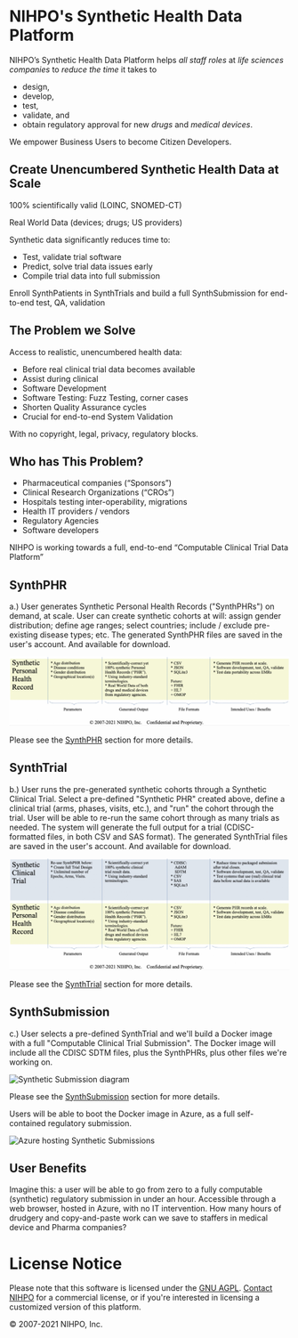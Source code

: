 # NIHPO's Synthetic Health Data Platform
NIHPO’s Synthetic Health Data Platform helps *all staff roles* at *life sciences companies* to *reduce the time* it takes to 
* design, 
* develop, 
* test, 
* validate, and
* obtain regulatory approval for
new *drugs* and *medical devices*.

We empower Business Users to become Citizen Developers.


## Create Unencumbered Synthetic Health Data at Scale
100% scientifically valid (LOINC, SNOMED-CT)

Real World Data (devices; drugs; US providers)

Synthetic data significantly reduces time to:
* Test, validate trial software
* Predict, solve trial data issues early
* Compile trial data into full submission

Enroll SynthPatients in SynthTrials and build a full SynthSubmission for end-to-end test, QA, validation



## The Problem we Solve
Access to realistic, unencumbered health data:
* Before real clinical trial data becomes available
* Assist during clinical
* Software Development
* Software Testing: Fuzz Testing, corner cases
* Shorten Quality Assurance cycles
* Crucial for end-to-end System Validation

With no copyright, legal, privacy, regulatory blocks.

## Who has This Problem?
* Pharmaceutical companies (“Sponsors”)
* Clinical Research Organizations (“CROs”)
* Hospitals testing inter-operability, migrations 
* Health IT providers / vendors
* Regulatory Agencies
* Software developers

NIHPO is working towards a full, end-to-end “Computable Clinical Trial Data Platform”



## SynthPHR
a.) User generates Synthetic Personal Health Records ("SynthPHRs") on demand, at scale.
User can create synthetic cohorts at will: assign gender distribution; define age ranges; select countries; include / exclude pre-existing disease types; etc.
The generated SynthPHR files are saved in the user's account. And available for download.

![Synthethic PHR diagram](SynthHealthData_01.png)

Please see the [SynthPHR](/synthphr) section for more details.


## SynthTrial
b.) User runs the pre-generated synthetic cohorts through a Synthetic Clinical Trial.
Select a pre-defined "Synthetic PHR" created above, define a clinical trial (arms, phases, visits, etc.), and "run" the cohort through the trial.
User will be able to re-run the same cohort through as many trials as needed.
The system will generate the full output for a trial (CDISC-formatted files, in both CSV and SAS format).
The generated SynthTrial files are saved in the user's account. And available for download.

![Synthetic Trial diagram](SynthHealthData_02.png)


Please see the [SynthTrial](/synthtrial) section for more details.


## SynthSubmission
c.) User selects a pre-defined SynthTrial and we'll build a Docker image with a full "Computable Clinical Trial Submission".
The Docker image will include all the CDISC SDTM files, plus the SynthPHRs, plus other files we're working on.

![Synthetic Submission diagram](SynthHealthData_03.png)

Please see the [SynthSubmission](/synthsubmission) section for more details.

Users will be able to boot the Docker image in Azure, as a full self-contained regulatory submission.

![Azure hosting Synthetic Submissions](SynthHealthData_04.png)

## User Benefits

Imagine this: a user will be able to go from zero to a fully computable (synthetic) regulatory submission in under an hour.
Accessible through a web browser, hosted in Azure, with no IT intervention.
How many hours of drudgery and copy-and-paste work can we save to staffers in medical device and Pharma companies? 


# License Notice
Please note that this software is licensed under the [GNU AGPL](https://www.gnu.org/licenses/why-affero-gpl.html).
[Contact NIHPO](Jose.Lacal@NIHPO.com) for a commercial license, or if you're interested in licensing a customized version of this platform.

:copyright: 2007-2021 NIHPO, Inc.